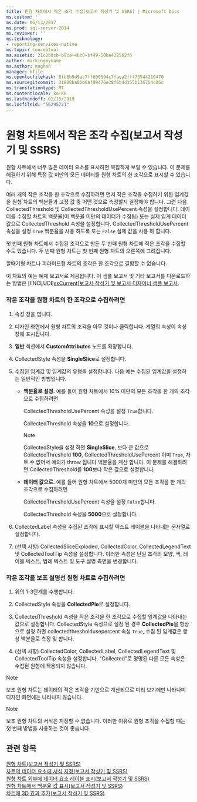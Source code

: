 ```yaml
---
title: 원형 차트에서 작은 조각 수집(보고서 작성기 및 SSRS) | Microsoft Docs
ms.custom: ''
ms.date: 06/13/2017
ms.prod: sql-server-2014
ms.reviewer: ''
ms.technology:
- reporting-services-native
ms.topic: conceptual
ms.assetid: 21c2b8cb-b9ca-4bc0-bf49-50ba432562f6
author: markingmyname
ms.author: maghan
manager: kfile
ms.openlocfilehash: 0fb6b9d9ac7ff600594c7faea2fff73544210470
ms.sourcegitcommit: 31800ba0bb0af09476e38f6b4d155b136764c06c
ms.translationtype: MT
ms.contentlocale: ko-KR
ms.lasthandoff: 02/15/2019
ms.locfileid: "56295721"
---
```

# <a name="collect-small-slices-on-a-pie-chart-report-builder-and-ssrs"></a>원형 차트에서 작은 조각 수집(보고서 작성기 및 SSRS)
  원형 차트에서 너무 많은 데이터 요소를 표시하면 복잡하게 보일 수 있습니다. 이 문제를 해결하기 위해 특정 값 미만의 모든 데이터를 원형 차트의 한 조각으로 표시할 수 있습니다.  
  
 여러 개의 작은 조각을 한 조각으로 수집하려면 먼저 작은 조각을 수집하기 위한 임계값을 원형 차트의 백분율과 고정 값 중 어떤 것으로 측정할지 결정해야 합니다. 그런 다음 CollectedThreshold 및 CollectedThresholdUsePercent 속성을 설정합니다. 데이터를 수집할 차트의 백분율(이 백분율 미만의 데이터가 수집됨) 또는 실제 임계 데이터 값으로 CollectedThreshold 속성을 설정합니다. CollectedThresholdUsePercent 속성을 설정 `True` 백분율을 사용 하도록 또는 `False` 실제 값을 사용 하 합니다.  
  
 첫 번째 원형 차트에서 수집된 조각으로 만든 두 번째 원형 차트에 작은 조각을 수집할 수도 있습니다. 두 번째 원형 차트는 첫 번째 원형 차트의 오른쪽에 그려집니다.  
  
 깔때기형 차트나 피라미드형 차트의 조각은 한 조각으로 결합할 수 없습니다.  
  
 이 차트의 예는 예제 보고서로 제공됩니다. 이 샘플 보고서 및 기타 보고서를 다운로드하는 방법은 [!INCLUDE[ssCurrent](../../includes/sscurrent-md.md)][보고서 작성기 및 보고서 디자이너 샘플 보고서](https://go.microsoft.com/fwlink/?LinkId=198283).  
  
### <a name="to-collect-small-slices-into-a-single-slice-on-a-pie-chart"></a>작은 조각을 원형 차트의 한 조각으로 수집하려면  
  
1.  속성 창을 엽니다.  
  
2.  디자인 화면에서 원형 차트의 조각을 아무 것이나 클릭합니다. 계열의 속성이 속성 창에 표시됩니다.  
  
3.  **일반** 섹션에서 **CustomAttributes** 노드를 확장합니다.  
  
4.  CollectedStyle 속성을 **SingleSlice**로 설정합니다.  
  
5.  수집된 임계값 및 임계값의 유형을 설정합니다. 다음 예는 수집된 임계값을 설정하는 일반적인 방법입니다.  
  
    -   **백분율로 설정.** 예를 들어 원형 차트에서 10% 미만의 모든 조각을 한 개의 조각으로 수집하려면  
  
         CollectedThresholdUsePercent 속성을 설정 `True`합니다.  
  
         CollectedThreshold 속성을 **10**으로 설정합니다.  
  
        > [!NOTE]  
        >  CollectedStyle을 설정 하면 **SingleSlice**, 보다 큰 값으로 CollectedThreshold **100**, CollectedThresholdUsePercent 이며 `True`, 차트 수 없어서 예외가 throw 됩니다 백분율을 계산 합니다. 이 문제를 해결하려면 CollectedThreshold를 **100**보다 작은 값으로 설정합니다.  
  
    -   **데이터 값으로.** 예를 들어 원형 차트에서 5000개 미만의 모든 조각을 한 개의 조각으로 수집하려면  
  
         CollectedThresholdUsePercent 속성을 설정 `False`합니다.  
  
         CollectedThreshold 속성을 **5000**으로 설정합니다.  
  
6.  CollectedLabel 속성을 수집된 조각에 표시할 텍스트 레이블을 나타내는 문자열로 설정합니다.  
  
7.  (선택 사항) CollectedSliceExploded, CollectedColor, CollectedLegendText 및 CollectedToolTip 속성을 설정합니다. 이러한 속성은 단일 조각의 모양, 색, 레이블 텍스트, 범례 텍스트 및 도구 설명 측면을 변경합니다.  
  
### <a name="to-collect-small-slices-into-a-secondary-callout-pie-chart"></a>작은 조각을 보조 설명선 원형 차트로 수집하려면  
  
1.  위의 1-3단계를 수행합니다.  
  
2.  CollectedStyle 속성을 **CollectedPie**로 설정합니다.  
  
3.  CollectedThreshold 속성을 작은 조각을 한 조각으로 수집할 임계값을 나타내는 값으로 설정합니다. CollectedStyle 속성으로 설정 된 경우 **CollectedPie**을 항상으로 설정 하면 collectedthresholdusepercent 속성 `True`, 수집 된 임계값은 항상 백분율로 측정 및 합니다.  
  
4.  (선택 사항) CollectedColor, CollectedLabel, CollectedLegendText 및 CollectedToolTip 속성을 설정합니다. "Collected"로 명명된 다른 모든 속성은 수집된 원형에 적용되지 않습니다.  
  
> [!NOTE]  
>  보조 원형 차트는 데이터의 작은 조각을 기반으로 계산되므로 미리 보기에만 나타나며 디자인 화면에는 나타나지 않습니다.  
  
> [!NOTE]  
>  보조 원형 차트의 서식은 지정할 수 없습니다. 이러한 이유로 원형 조각을 수집할 때는 첫 번째 방법을 사용하는 것이 좋습니다.  
  
## <a name="see-also"></a>관련 항목  
 [원형 차트&#40;보고서 작성기 및 SSRS&#41;](charts-report-builder-and-ssrs.md)   
 [차트의 데이터 요소에 서식 지정&#40;보고서 작성기 및 SSRS&#41;](formatting-data-points-on-a-chart-report-builder-and-ssrs.md)   
 [원형 차트 외부에 데이터 요소 레이블 표시&#40;보고서 작성기 및 SSRS&#41;](display-data-point-labels-outside-a-pie-chart-report-builder-and-ssrs.md)   
 [원형 차트에서 백분율 값 표시&#40;보고서 작성기 및 SSRS&#41;](display-percentage-values-on-a-pie-chart-report-builder-and-ssrs.md)   
 [차트에 3D 효과 추가&#40;보고서 작성기 및 SSRS&#41;](chart-effects-add-3d-effects-report-builder.md)  
  
  
